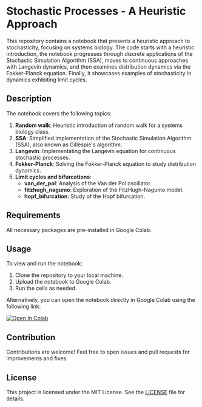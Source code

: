 # Stochastic Processes - A Heuristic Approach

This repository contains a notebook that presents a heuristic approach to stochasticity, focusing on systems biology. The code starts with a heuristic introduction, the notebook progresses through discrete applications of the Stochastic Simulation Algorithm (SSA), moves to continuous approaches with Langevin dynamics, and then examines distribution dynamics via the Fokker-Planck equation. Finally, it showcases examples of stochasticity in dynamics exhibiting limit cycles.

## Description

The notebook covers the following topics:

1. **Random walk**: Heuristic introduction of random walk for a systems biology class.
2. **SSA**: Simplified implementation of the Stochastic Simulation Algorithm (SSA), also known as Gillespie's algorithm.
3. **Langevin**: Implementating the Langevin equation for continuous stochastic processes.
4. **Fokker-Planck**: Solving the Fokker-Planck equation to study distribution dynamics.
8. **Limit cycles and bifurcations**:
   - **van_der_pol**: Analysis of the Van der Pol oscillator.
   - **fitzhugh_nagumo**: Exploration of the FitzHugh-Nagumo model.
   - **hopf_bifurcation**: Study of the Hopf bifurcation.

## Requirements

All necessary packages are pre-installed in Google Colab.

## Usage

To view and run the notebook:

1. Clone the repository to your local machine.
2. Upload the notebook to Google Colab.
3. Run the cells as needed.

Alternatively, you can open the notebook directly in Google Colab using the following link:

[![Open In Colab](https://colab.research.google.com/assets/colab-badge.svg)](https://colab.research.google.com/github/marcosgvjunior/Stochastic-Processes-A-Heuristic-Approach/blob/main/stochastic_heuristics.ipynb)

## Contribution

Contributions are welcome! Feel free to open issues and pull requests for improvements and fixes.

## License

This project is licensed under the MIT License. See the [LICENSE](LICENSE) file for details.

